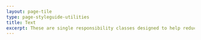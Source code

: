 ```yaml
---
layout: page-tile
type: page-styleguide-utilities
title: Text
excerpt: These are single responsibility classes designed to help reduce duplication in our SCSS.
---
```

